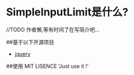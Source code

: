 # SimpleInputLimit是什么?

//TODO 作者懒,等有时间了在写简介吧...



##基于以下开源项目

* [jquery](http://jquery.com)



##使用 MIT LISENCE
  'Just use it !'
